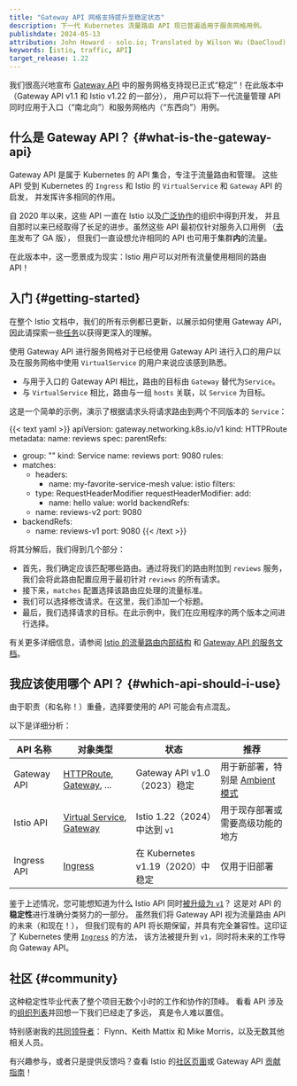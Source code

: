```yaml
---
title: "Gateway API 网格支持提升至稳定状态"
description: 下一代 Kubernetes 流量路由 API 现已普遍适用于服务网格用例。
publishdate: 2024-05-13
attribution: John Howard - solo.io; Translated by Wilson Wu (DaoCloud)
keywords: [istio, traffic, API]
target_release: 1.22
---
```


我们很高兴地宣布 [Gateway API](https://gateway-api.sigs.k8s.io/)
中的服务网格支持现已正式“稳定”！在此版本中（Gateway API v1.1 和 Istio v1.22 的一部分），
用户可以将下一代流量管理 API 同时应用于入口（“南北向”）和服务网格内（“东西向”）用例。

## 什么是 Gateway API？ {#what-is-the-gateway-api}

Gateway API 是属于 Kubernetes 的 API 集合，专注于流量路由和管理。
这些 API 受到 Kubernetes 的 `Ingress` 和 Istio 的 `VirtualService` 和 `Gateway` API 的启发，
并发挥许多相同的作用。

自 2020 年以来，这些 API 一直在 Istio 以及[广泛协作](https://gateway-api.sigs.k8s.io/implementations/)的组织中得到开发，
并且自那时以来已经取得了长足的进步。虽然这些 API 最初仅针对服务入口用例
（[去年](https://kubernetes.io/zh-cn/blog/2023/10/31/gateway-api-ga/)发布了 GA 版），
但我们一直设想允许相同的 API 也可用于集群**内**的流量。

在此版本中，这一愿景成为现实：Istio 用户可以对所有流量使用相同的路由 API！

## 入门 {#getting-started}

在整个 Istio 文档中，我们的所有示例都已更新，以展示如何使用 Gateway API，
因此请探索一些[任务](/zh/docs/tasks/traffic-management/)以获得更深入的理解。

使用 Gateway API 进行服务网格对于已经使用 Gateway API
进行入口的用户以及在服务网格中使用 `VirtualService` 的用户来说应该感到熟悉。

* 与用于入口的 Gateway API 相比，路由的目标由 `Gateway` 替代为`Service`。
* 与 `VirtualService` 相比，路由与一组 `hosts` 关联，以 `Service` 为目标。

这是一个简单的示例，演示了根据请求头将请求路由到两个不同版本的 `Service`：

{{< text yaml >}}
apiVersion: gateway.networking.k8s.io/v1
kind: HTTPRoute
metadata:
  name: reviews
spec:
  parentRefs:
  - group: ""
    kind: Service
    name: reviews
    port: 9080
  rules:
  - matches:
    - headers:
      - name: my-favorite-service-mesh
        value: istio
    filters:
    - type: RequestHeaderModifier
      requestHeaderModifier:
      add:
        - name: hello
          value: world
    backendRefs:
    - name: reviews-v2
      port: 9080
  - backendRefs:
    - name: reviews-v1
      port: 9080
{{< /text >}}

将其分解后，我们得到几个部分：
* 首先，我们确定应该匹配哪些路由。通过将我们的路由附加到 `reviews` 服务，
  我们会将此路由配置应用于最初针对 `reviews` 的所有请求。
* 接下来，`matches` 配置选择该路由应处理的流量标准。
* 我们可以选择修改请求。在这里，我们添加一个标题。
* 最后，我们选择请求的目标。在此示例中，我们在应用程序的两个版本之间进行选择。

有关更多详细信息，请参阅 [Istio 的流量路由内部结构](/zh/docs/ops/configuration/traffic-management/traffic-routing/) 和
[Gateway API 的服务文档](https://gateway-api.sigs.k8s.io/mesh/service-facets/)。

## 我应该使用哪个 API？ {#which-api-should-i-use}

由于职责（和名称！）重叠，选择要使用的 API 可能会有点混乱。

以下是详细分析：

| API 名称     | 对象类型                                                                                                                           | 状态                            | 推荐                                                             |
|--------------|---------------------------------------------------------------------------------------------------------------------------------------|-----------------------------------|----------------------------------------------------------------------------|
| Gateway API | [HTTPRoute](https://gateway-api.sigs.k8s.io/api-types/httproute/), [Gateway](https://gateway-api.sigs.k8s.io/api-types/gateway/), ... | Gateway API v1.0（2023）稳定 | 用于新部署，特别是 [Ambient 模式](/zh/docs/ambient/) |
| Istio API   | [Virtual Service](/docs/reference/config/networking/virtual-service/), [Gateway](/docs/reference/config/networking/gateway/)          | Istio 1.22（2024）中达到 `v1`       | 用于现存部署或需要高级功能的地方      |
| Ingress API  | [Ingress](https://kubernetes.io/docs/concepts/services-networking/ingress)                                                            | 在 Kubernetes v1.19（2020）中稳定 | 仅用于旧部署                                          |

鉴于上述情况，您可能想知道为什么 Istio API 同时[被升级为 `v1`](/zh/blog/2024/v1-apis)？
这是对 API 的**稳定性**进行准确分类努力的一部分。
虽然我们将 Gateway API 视为流量路由 API 的未来（和现在！），
但我们现有的 API 将长期保留，并具有完全兼容性。这印证了 Kubernetes
使用 [`Ingress`](https://kubernetes.io/zh-cn/docs/concepts/services-networking/ingress/) 的方法，
该方法被提升到 `v1`，同时将未来的工作导向 Gateway API。

## 社区 {#community}

这种稳定性毕业代表了整个项目无数个小时的工作和协作的顶峰。
看看 API 涉及的[组织列表](https://gateway-api.sigs.k8s.io/implementations/)并回想一下我们已经走了多远，
真是令人难以置信。

特别感谢我的[共同领导者](https://gateway-api.sigs.k8s.io/mesh/gamma/)：
Flynn、Keith Mattix 和 Mike Morris，以及无数其他相关人员。

有兴趣参与，或者只是提供反馈吗？查看 Istio 的[社区页面](/zh/get-involved/)或
Gateway API [贡献指南](https://gateway-api.sigs.k8s.io/contributing/)！
